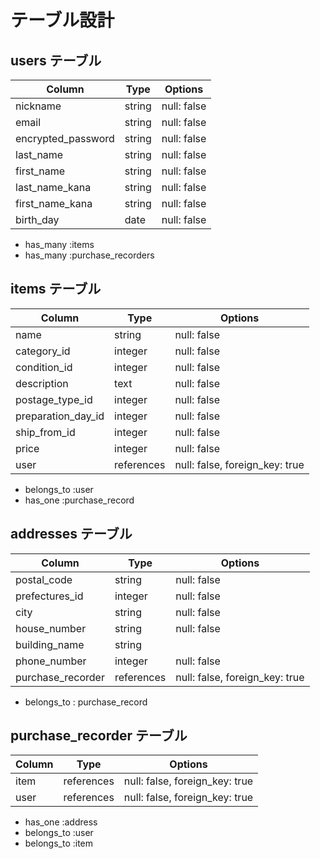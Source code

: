 # テーブル設計

## users テーブル

| Column             | Type   | Options     |
| ------------------ | ------ | ----------- |
| nickname           | string | null: false |
| email              | string | null: false |
| encrypted_password | string | null: false |
| last_name          | string | null: false |
| first_name         | string | null: false |
| last_name_kana     | string | null: false |
| first_name_kana    | string | null: false |
| birth_day          | date   | null: false |

- has_many :items
- has_many :purchase_recorders

## items テーブル

| Column             | Type          | Options     |
| ----------         | ----------    | ----------- |
| name               | string        | null: false |
| category_id        | integer       | null: false |
| condition_id       | integer       | null: false |
| description        | text          | null: false |
| postage_type_id    | integer       | null: false |
| preparation_day_id | integer       | null: false |
| ship_from_id       | integer       | null: false |
| price              | integer       | null: false |
| user               | references    | null: false, foreign_key: true |

- belongs_to :user
- has_one :purchase_record

## addresses テーブル

| Column               | Type       | Options     |
| ---------            | ---------- | ----------- |
| postal_code          | string     | null: false |
| prefectures_id       | integer    | null: false |
| city                 | string     | null: false |
| house_number         | string     | null: false |
| building_name        | string     |
| phone_number         | integer    | null: false |
| purchase_recorder    | references | null: false, foreign_key: true |

- belongs_to : purchase_record

## purchase_recorder テーブル

| Column        | Type       | Options     |
| ---------     | ---------- | ----------- |
| item          | references | null: false, foreign_key: true |
| user          | references | null: false, foreign_key: true |

- has_one :address
- belongs_to  :user
- belongs_to  :item
